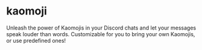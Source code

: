 # kaomoji
Unleash the power of Kaomojis in your Discord chats and let your messages speak louder than words.  Customizable for you to bring your own Kaomojis, or use predefined ones!
